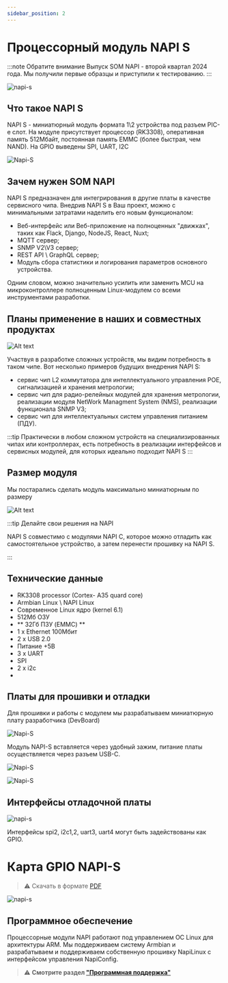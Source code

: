 ```yaml
---
sidebar_position: 2
---
```


# Процессорный модуль NAPI S

:::note Обратите внимание
Выпуск SOM NAPI - второй квартал 2024 года. Мы получили первые образцы и приступили к тестированию.
:::

![napi-s](img-napi-s/som-in-hands.jpg)

## Что такое NAPI S

NAPI S - миниатюрный модуль формата 1\2 устройства под разъем PIC-e слот.  На модуле присутствует процессор (RK3308), оперативная память 512Мбайт, постоянная память EMMC (более быстрая, чем NAND). На GPIO выведены SPI, UART, I2C

![Napi-S](img-napi-s/napi-s.jpg)

## Зачем нужен SOM NAPI

NAPI S предназначен для интегрирования в другие платы в качестве сервисного чипа. Внедрив NAPI S в Ваш проект, можно с минимальными затратами наделить его новым функционалом:

- Веб-интерфейс или Веб-приложение на полноценных "движках", таких как Flack, Django, NodeJS, React, Nuxt;
- MQTT сервер;
- SNMP V2\V3 сервер;
- REST API \ GraphQL сервер;
- Модуль сбора статистики и логирования параметров основного устройства. 

Одним словом, можно значительно усилить или заменить MCU на микроконтроллере полноценным Linux-модулем со всеми инструментами разработки.

## Планы применение в наших и совместных продуктах


![Alt text](img-napi-s/napi-s-2.jpg)


Участвуя в разработке сложных устройств, мы видим потребность в таком чипе. Вот несколько примеров будущих внедрения NAPI S:

- сервис чип L2 коммутатора для интеллектуального управления POE, сигнализацией и хранения метрологии;
- сервис чип для радио-релейных модулей для хранения метрологии, реализации модуля NetWork Managment System (NMS), реализации функционала SNMP V3;
- сервис чип для интеллектуальных систем управления питанием (ПДУ).

:::tip
Практически в любом сложном устройств на специализированных чипах или контроллерах, есть потребность в реализации интерфейсов и сервисных модулей, для которых идеально подходит NAPI S
:::

## Размер модуля

Мы постарались сделать модуль максимально миниатюрным по размеру 

![Alt text](img-napi-s/napi-s-dim.jpg)



:::tip Делайте свои решения на NAPI

NAPI S совместимо с модулями NAPI C, которое можно отладить как самостоятельное устройство, а затем перенести прошивку на NAPI S.

:::

## Технические данные

- RK3308 processor (Cortex- A35 quard core)
- Armbian Linux \ NAPI Linux
- Современное Linux ядро (kernel 6.1)
- 512Мб ОЗУ
- ** 32Гб ПЗУ (EMMC) **
- 1 х Ethernet 100Мбит
- 2 x USB 2.0 
- Питание +5В 
- 3 x UART
- SPI
- 2 x i2c
- 
## Платы для прошивки и отладки

Для прошивки и работы с модулем мы разрабатываем миниатюрную плату разработчика (DevBoard)

![Napi-S](img-napi-s/napi-s-plate-1.jpg)

Модуль NAPI-S вставляется через удобный зажим, питание платы осуществляется через разъем USB-C.

![Napi-S](img-napi-s/napi-s-plate-2.jpg)


![Napi-S](img-napi-s/som-in-devb.jpg)

## Интерфейсы отладочной платы

![napi-s](img-napi-s/napi-s-plate-pinout.jpg)

Интерфейсы spi2, i2c1,2, uart3, uart4 могут быть задействованы как GPIO.

# Карта GPIO NAPI-S

>:warning: Скачать в формате [PDF](__pdfs/napi-som-chip-gpio.pdf)

![napi-s](img-napi-s/napi-s-gpio-b.jpg)

## Программное обеспечение

Процессорные модули NAPI работают под управлением ОС Linux для архитектуры ARM. Мы поддерживаем систему Armbian и разрабатываем и поддерживаем собственную прошивку NapiLinux с интерфейсом управления NapiConfig.

>:warning: **Смотрите раздел ["Программная поддержка"](/software)**